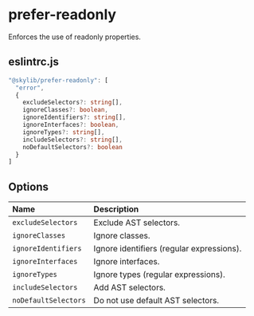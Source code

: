 # prefer-readonly

Enforces the use of readonly properties.

## eslintrc.js

```ts
"@skylib/prefer-readonly": [
  "error",
  {
    excludeSelectors?: string[],
    ignoreClasses?: boolean,
    ignoreIdentifiers?: string[],
    ignoreInterfaces?: boolean,
    ignoreTypes?: string[],
    includeSelectors?: string[],
    noDefaultSelectors?: boolean
  }
]
```

## Options

| Name | Description |
| :------ | :------ |
| `excludeSelectors` | Exclude AST selectors. |
| `ignoreClasses` | Ignore classes. |
| `ignoreIdentifiers` | Ignore identifiers (regular expressions). |
| `ignoreInterfaces` | Ignore interfaces. |
| `ignoreTypes` | Ignore types (regular expressions). |
| `includeSelectors` | Add AST selectors. |
| `noDefaultSelectors` | Do not use default AST selectors. |
